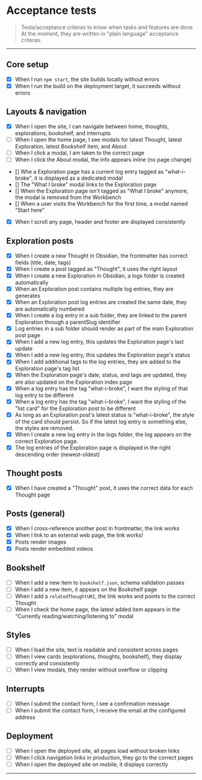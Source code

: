 # Acceptance tests

> Tests/acceptance criteras to know when tasks and features are done
> At the moment, they are written in "plain language" acceptance criteras.

---

## Core setup

- [x] When I run `npm start`, the site builds locally without errors
- [x] When I run the build on the deployment target, it succeeds without errors

## Layouts & navigation

- [x] When I open the site, I can navigate between home, thoughts, explorations, bookshelf, and interrupts
- [ ] When I open the home page, I see modals for latest Thought, latest Exploration, latest Bookshelf item, and About
- [ ] When I click a modal, I am taken to the correct page
- [ ] When I click the About modal, the info appears inline (no page change)
- [] Whe a Exploration page has a current log entry tagged as "what-i-broke", it is displayed as a dedicated modal
- [] The "What I broke" modal links to the Exploration page
- [] When the Exploration page isn't tagged as "What I broke" anymore, the modal is removed from the Workbench
- [] When a user visits the Workbench for the first time, a modal named "Start here"
- [x] When I scroll any page, header and footer are displayed consistently

## Exploration posts

- [x] When I create a new Thought in Obsidian, the frontmatter has correct fields (title, date, tags)
- [x] When I create a post tagged as "Thought", it uses the right layout
- [x] When I create a new Exploration in Obsidian, a logs folder is created automatically
- [x] When an Exploration post contains multiple log entries, they are generates
- [x] When an Exploration post log entries are created the same date, they are automatically numbered
- [x] When I create a log entry in a sub folder, they are linked to the parent Exploration through a parentSlug identifier
- [x] Log entries in a sub folder should render as part of the main Exploration post page
- [x] When I add a new log entry, this updates the Exploration page's last update
- [x] When I add a new log entry, this updates the Exploration page's status
- [x] When I add additional tags to the log entries, they are added to the Exploration page's tag list
- [x] When the Exploration page's date, status, and tags are updated, they are also updated on the Exploration index page
- [x] When a log entry has the tag "what-i-broke", I want the styling of that log entry to be different
- [x] When a log entry has the tag "what-i-broke", I want the styling of the "list card" for the Exploration post to be different
- [x] As long as an Exploration post's latest status is "what-i-broke", the style of the card should persist. So if the latest log entry is something else, the styles are removed.
- [x] When I create a new log entry in the logs folder, the log appears on the correct Exploration page.
- [x] The log entries of the Exploration page is displayed in the right descending order (newest-oldest)

## Thought posts

- [x] When I have created a "Thought" post, it uses the correct data for each Thought page

## Posts (general)

- [x] When I cross-reference another post in frontmatter, the link works
- [x] When I link to an external web page, the link works!
- [x] Posts render images
- [x] Posts render embedded videos

## Bookshelf

- [ ] When I add a new item to `bookshelf.json`, schema validation passes
- [ ] When I add a new item, it appears on the Bookshelf page
- [ ] When I add a `relatedThoughtURI`, the link works and points to the correct Thought
- [ ] When I check the home page, the latest added item appears in the “Currently reading/watching/listening to” modal

## Styles

- [ ] When I load the site, text is readable and consistent across pages
- [ ] When I view cards (explorations, thoughts, bookshelf), they display correctly and consistently
- [ ] When I view modals, they render without overflow or clipping

## Interrupts

- [ ] When I submit the contact form, I see a confirmation message
- [ ] When I submit the contact form, I receive the email at the configured address

## Deployment

- [ ] When I open the deployed site, all pages load without broken links
- [ ] When I click navigation links in production, they go to the correct pages
- [ ] When I open the deployed site on mobile, it displays correctly

---
